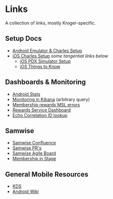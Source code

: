 # Links

A collection of links, mostly Kroger-specific.

## Setup Docs

* [Android Emulator & Charles Setup](https://confluence.kroger.com/confluence/display/~pft9816/Android+Emulator+Charles+QuickStart)
* [iOS Charles Setup](https://confluence.kroger.com/confluence/display/PSQ/Charles+Proxy+Setup) *some tangential links below*
  * [iOS PDX Simulator Setup](https://confluence.kroger.com/confluence/display/~KON8026/PDX+Use+iOS+simulators+with+Charles+Proxy)
  * [iOS Things to Know](https://confluence.kroger.com/confluence/display/DCI/iOS+Things+to+Know)

## Dashboards & Monitoring

* [Android Stats](http://10.139.116.122:3000/d/QiPlst77k/kroger-android?orgId=1)
* [Monitoring in Kibana](https://echo-digital.kroger.com/kibana/app/discover#/?_g=(filters:!(),refreshInterval:(pause:!t,value:60000),time:(from:now-3d,to:now))&_a=(columns:!(responseCode),filters:!(),index:proxy-banner-prod,interval:auto,query:(language:lucene,query:'destinationPath:%20*mobilerewards*%20%20AND%20%20responseCode:%20%5B499%20TO%20600%5D'),sort:!())) (arbitrary query)
* [Membership rewards MSL errors](https://echo-digital.kroger.com/kibana/goto/6e376584b987583869655b85576e33c9)
* [Rewards Service Dashboard](https://echo.kroger.com/kibana/goto/538fec58a587e5357c2488c777ed3214)
* [Echo Correlation ID lookup](https://echo.kroger.com/corrid/#/)

## Samwise

* [Samwise Confluence](https://confluence.kroger.com/confluence/display/DRT/CX+Loyalty+Rewards+-+Samwise)
* [Samwise PR's](https://github.com/krogertechnology/kroger-android/pulls?q=is%3Apr+is%3Aopen+label%3ASamwise)
* [Samwise Agile Board](https://jira.kroger.com/jira/secure/RapidBoard.jspa?rapidView=7508&view=planning.nodetail&issueLimit=100)
* [Membership in Stage](https://www-stage.kroger.com/membership/)

## General Mobile Resources

* [KDS](https://design.kroger.com/)
* [Android Wiki](https://github.com/krogertechnology/kroger-android/wiki)
